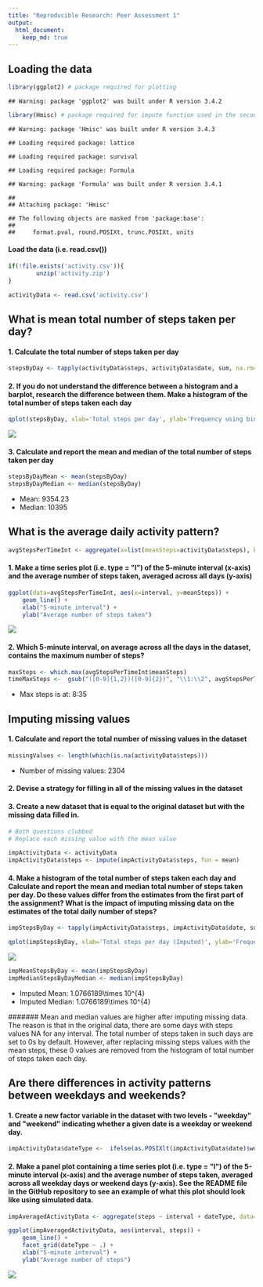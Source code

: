 ```yaml
---
title: "Reproducible Research: Peer Assessment 1"
output: 
  html_document:
    keep_md: true
---
```



## Loading the data

```r
library(ggplot2) # package required for plotting
```

```
## Warning: package 'ggplot2' was built under R version 3.4.2
```

```r
library(Hmisc) # package required for impute function used in the second part of the assignment
```

```
## Warning: package 'Hmisc' was built under R version 3.4.3
```

```
## Loading required package: lattice
```

```
## Loading required package: survival
```

```
## Loading required package: Formula
```

```
## Warning: package 'Formula' was built under R version 3.4.1
```

```
## 
## Attaching package: 'Hmisc'
```

```
## The following objects are masked from 'package:base':
## 
##     format.pval, round.POSIXt, trunc.POSIXt, units
```
#### Load the data (i.e. read.csv())

```r
if(!file.exists('activity.csv')){
        unzip('activity.zip')
}

activityData <- read.csv('activity.csv')
```
## What is mean total number of steps taken per day?

#### 1. Calculate the total number of steps taken per day

```r
stepsByDay <- tapply(activityData$steps, activityData$date, sum, na.rm=TRUE)
```

#### 2. If you do not understand the difference between a histogram and a barplot, research the difference between them. Make a histogram of the total number of steps taken each day


```r
qplot(stepsByDay, xlab='Total steps per day', ylab='Frequency using binwith 500', binwidth=500)
```

![](PA1_template_files/figure-html/unnamed-chunk-4-1.png)<!-- -->

#### 3. Calculate and report the mean and median of the total number of steps taken per day


```r
stepsByDayMean <- mean(stepsByDay)
stepsByDayMedian <- median(stepsByDay)
```
* Mean:   9354.23
* Median: 10395

## What is the average daily activity pattern?


```r
avgStepsPerTimeInt <- aggregate(x=list(meanSteps=activityData$steps), by=list(interval=activityData$interval), FUN=mean, na.rm=TRUE)
```

#### 1. Make a time series plot (i.e. type = "l") of the 5-minute interval (x-axis) and the average number of steps taken, averaged across all days (y-axis)


```r
ggplot(data=avgStepsPerTimeInt, aes(x=interval, y=meanSteps)) +
    geom_line() +
    xlab("5-minute interval") +
    ylab("Average number of steps taken") 
```

![](PA1_template_files/figure-html/unnamed-chunk-7-1.png)<!-- -->

#### 2. Which 5-minute interval, on average across all the days in the dataset, contains the maximum number of steps?


```r
maxSteps <- which.max(avgStepsPerTimeInt$meanSteps)
timeMaxSteps <-  gsub("([0-9]{1,2})([0-9]{2})", "\\1:\\2", avgStepsPerTimeInt[maxSteps,'interval'])
```
* Max steps is at: 8:35

## Imputing missing values

#### 1. Calculate and report the total number of missing values in the dataset

```r
missingValues <- length(which(is.na(activityData$steps)))
```
* Number of missing values: 2304  

#### 2. Devise a strategy for filling in all of the missing values in the dataset
#### 3. Create a new dataset that is equal to the original dataset but with the missing data filled in.

```r
# Both questions clubbed
# Replace each missing value with the mean value

impActivityData <- activityData
impActivityData$steps <- impute(impActivityData$steps, fun = mean)
```
  
#### 4. Make a histogram of the total number of steps taken each day and Calculate and report the mean and median total number of steps taken per day. Do these values differ from the estimates from the first part of the assignment? What is the impact of imputing missing data on the estimates of the total daily number of steps?


```r
impStepsByDay <- tapply(impActivityData$steps, impActivityData$date, sum)

qplot(impStepsByDay, xlab='Total steps per day (Imputed)', ylab='Frequency using binwith 500', binwidth=500)
```

![](PA1_template_files/figure-html/unnamed-chunk-11-1.png)<!-- -->

```r
impMeanStepsByDay <- mean(impStepsByDay)
impMedianStepsByDayMedian <- median(impStepsByDay)
```
* Imputed Mean:   1.0766189\times 10^{4}
* Imputed Median: 1.0766189\times 10^{4}

####### Mean and median values are higher after imputing missing data. The reason is that in the original data, there are some days with steps values NA for any interval. The total number of steps taken in such days are set to 0s by default. However, after replacing missing steps values with the mean steps, these 0 values are removed from the histogram of total number of steps taken each day.  

## Are there differences in activity patterns between weekdays and weekends?

#### 1. Create a new factor variable in the dataset with two levels - "weekday" and "weekend" indicating whether a given date is a weekday or weekend day.


```r
impActivityData$dateType <-  ifelse(as.POSIXlt(impActivityData$date)$wday %in% c(0,6), 'weekend', 'weekday')
```

#### 2. Make a panel plot containing a time series plot (i.e. type = "l") of the 5-minute interval (x-axis) and the average number of steps taken, averaged across all weekday days or weekend days (y-axis). See the README file in the GitHub repository to see an example of what this plot should look like using simulated data.


```r
impAveragedActivityData <- aggregate(steps ~ interval + dateType, data=impActivityData, mean)

ggplot(impAveragedActivityData, aes(interval, steps)) + 
    geom_line() + 
    facet_grid(dateType ~ .) +
    xlab("5-minute interval") + 
    ylab("Average number of steps")
```

![](PA1_template_files/figure-html/unnamed-chunk-13-1.png)<!-- -->
